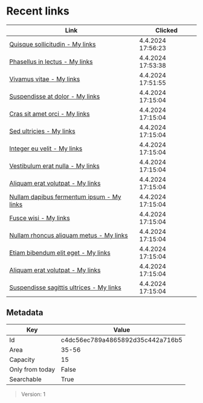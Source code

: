 # Recent links

| Link | Clicked |
| - | - |
| [Quisque sollicitudin - My links](https://www.google.com/search?q=somequeryhere) | 4.4.2024 17:56:23 |
| [Phasellus in lectus - My links](https://www.google.com/search?q=somequeryhere) | 4.4.2024 17:53:38 |
| [Vivamus vitae - My links](https://www.google.com/search?q=somequeryhere) | 4.4.2024 17:51:55 |
| [Suspendisse at dolor - My links](https://www.google.com/search?q=somequeryhere) | 4.4.2024 17:15:04 |
| [Cras sit amet orci - My links](https://www.google.com/search?q=somequeryhere) | 4.4.2024 17:15:04 |
| [Sed ultricies - My links](https://www.google.com/search?q=somequeryhere) | 4.4.2024 17:15:04 |
| [Integer eu velit - My links](https://www.google.com/search?q=somequeryhere) | 4.4.2024 17:15:04 |
| [Vestibulum erat nulla - My links](https://www.google.com/search?q=somequeryhere) | 4.4.2024 17:15:04 |
| [Aliquam erat volutpat - My links](https://www.google.com/search?q=somequeryhere) | 4.4.2024 17:15:04 |
| [Nullam dapibus fermentum ipsum - My links](https://www.google.com/search?q=somequeryhere) | 4.4.2024 17:15:04 |
| [Fusce wisi - My links](https://www.google.com/search?q=somequeryhere) | 4.4.2024 17:15:04 |
| [Nullam rhoncus aliquam metus - My links](https://www.google.com/search?q=somequeryhere) | 4.4.2024 17:15:04 |
| [Etiam bibendum elit eget - My links](https://www.google.com/search?q=somequeryhere) | 4.4.2024 17:15:04 |
| [Aliquam erat volutpat - My links](https://www.google.com/search?q=somequeryhere) | 4.4.2024 17:15:04 |
| [Suspendisse sagittis ultrices - My links](https://www.google.com/search?q=somequeryhere) | 4.4.2024 17:15:04 |

## Metadata

| Key | Value |
| - | - |
| Id | c4dc56ec789a4865892d35c442a716b5 |
| Area | 35-56 |
| Capacity | 15 |
| Only from today | False |
| Searchable | True |

> Version: 1